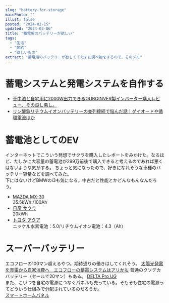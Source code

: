 ```yaml
---
slug: "battery-for-storage"
mainPhoto: ""
illust: false
posted: "2024-02-15"
updated: "2024-03-06"
title: "蓄電用のバッテリーが欲しい"
tags:
  - "生活"
  - "節約"
  - "欲しいもの"
extract: "蓄電用のバッテリーが欲しくてたまに調べ物をするので、そのメモ"
---
```

# 蓄電システムと発電システムを自作する

- [車中泊と自宅用に2000W出力できるOUBOINVER製インバーター購入レビュー、その良し悪し。](https://tabkul.com/?p=295288&utm_source=rss&utm_medium=rss&utm_campaign=post-295288)  
- [リン酸鉄リチウムイオンバッテリーの並列接続で悩んだ話｜ダイオードや循環電流ほか](https://tabkul.com/?p=295235&utm_source=rss&utm_medium=rss&utm_campaign=post-295235)

# 蓄電池としてのEV

インターネットでこういう発想でサクラを購入したレポートをみかけた。なるほど、たしかに大容量の蓄電池が299万前後で購入できると考えるのであれば悪くはないような気がする。 
ちょっと気になったので、好きになれそうな車種のバッテリー容量などを調べてみた。  
下にはないけどBMWのi3も気になる。中古だと性能とかどんなもんなんだろう。

- [MAZDA MX-30](https://www.mazda.co.jp/globalassets/assets/cars/mx-30/common/pdf/mx-30evmodel_specification_202210.pdf)  
  35.5kWh /100Ah
- [日産 サクラ](https://www-asia.nissan-cdn.net/content/dam/Nissan/jp/vehicles/sakura/2205/pdf/sakura_specsheet.pdf)  
  20kWh
- [トヨタ アクア](https://toyota.jp/pages/contents/aqua/002_p_001/4.0/pdf/spec/aqua_spec_202306.pdf)  
  ニッケル水素電池：5.0/リチウムイオン電池：4.3（Ah）

# スーパーバッテリー

エコフローの100マン超えるやつ。期待通りの働きはしてくれそう。 
[太陽光発電を売電から自家消費へ　エコフローの蓄電システムはアリかも](https://kaden.watch.impress.co.jp/docs/column_review/kaden/1569927.html) 
普通のクソデカバッテリー（セールで20マン）もある。
 [DELTA Pro UG](https://jp.ecoflow.com/products/delta-pro-portable-power-station?variant=43129277546657)  
また、こいつを自宅の電源につなぐパネルも売っている。そもそも住宅の電源ってどういう仕組みで分配されているのだろうか。  
[スマートホームパネル](https://jp.ecoflow.com/products/smart-home-panel)